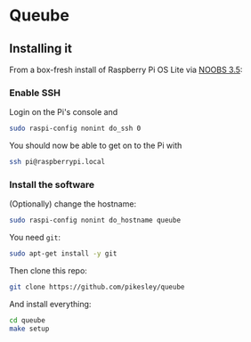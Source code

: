 # Queube

## Installing it

From a box-fresh install of Raspberry Pi OS Lite via [NOOBS 3.5](https://www.raspberrypi.org/documentation/installation/noobs.md):

### Enable SSH

Login on the Pi's console and

```bash
sudo raspi-config nonint do_ssh 0
```

You should now be able to get on to the Pi with

```bash
ssh pi@raspberrypi.local
```

### Install the software

(Optionally) change the hostname:

```bash
sudo raspi-config nonint do_hostname queube
```

You need `git`:

```bash
sudo apt-get install -y git
```

Then clone this repo:

```bash
git clone https://github.com/pikesley/queube
```

And install everything:

```bash
cd queube
make setup
```
